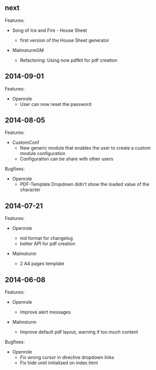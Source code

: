 ## next

Features:
 
* Song of Ice and Fire - House Sheet
    * first version of the House Sheet generator

* MalmsturmGM
    * Refactoring: Using now pdfkit for pdf creation
   

## 2014-09-01

Features:

* Openrole
    * User can now reset the password

## 2014-08-05

Features:

* CustomConf
    * New generic module that enables the user to create a custom module configuration
    * Configuration can be share with other users

Bugfixes:

* Openrole
    * PDF-Template Dropdown didn't show the loaded value of the character

## 2014-07-21

Features:

* Openrole
    * md format for changelog
    * better API for pdf creation

* Malmsturm
    * 2 A4 pages template
    
## 2014-06-08

Features:

* Openrole
    * Improve alert messages

* Malmsturm
    * Improve default pdf layout, warning if too much content
    
Bugfixes:
    
* Openrole
    * Fix wrong cursor in directive dropdown links
    * Fix hide until initialized on index.html
